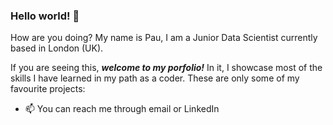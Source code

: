 ### Hello world! 👋

How are you doing? My name is Pau, I am a Junior Data Scientist currently based in London (UK). 

If you are seeing this, _**welcome to my porfolio!**_ In it, I showcase most of the skills I have learned in my path as a coder. These are only some of my favourite projects:




- 📫 You can reach me through email or LinkedIn
